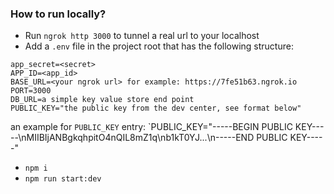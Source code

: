 ### How to run locally?

* Run `ngrok http 3000` to tunnel a real url to your localhost
* Add a `.env` file in the project root that has the following structure:
```$xslt
app_secret=<secret>
APP_ID=<app_id>
BASE_URL=<your ngrok url> for example: https://7fe51b63.ngrok.io
PORT=3000
DB_URL=a simple key value store end point
PUBLIC_KEY="the public key from the dev center, see format below"
```

an example for `PUBLIC_KEY` entry:
`PUBLIC_KEY="-----BEGIN PUBLIC KEY-----\nMIIBIjANBgkqhpitO4nQIL8mZ1q\nb1kT0YJ...\n-----END PUBLIC KEY-----"

* `npm i`
* `npm run start:dev`



